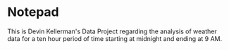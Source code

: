 # Notepad

This is Devin Kellerman's Data Project regarding the analysis of weather data for a ten hour period of time starting at midnight and ending at 9 AM. 